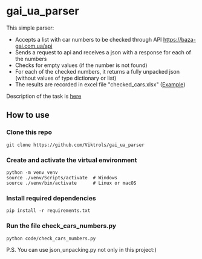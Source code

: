 # gai_ua_parser

This simple parser:
- Accepts a list with car numbers to be checked through API https://baza-gai.com.ua/api
- Sends a request to api and receives a json with a response for each of the numbers
- Checks for empty values (if the number is not found)
- For each of the checked numbers, it returns a fully unpacked json (without values of type dictionary or list)
- The results are recorded in excel file "checked_cars.xlsx" (<a href='checked_cars.xlsx'>Example</a>)

Description of the task is <a href='task.txt'>here</a>

## How to use
### Clone this repo
```
git clone https://github.com/Viktrols/gai_ua_parser
```

### Create and activate the virtual environment
```
python -m venv venv
source ./venv/Scripts/activate  # Windows
source ./venv/bin/activate      # Linux or macOS
```

### Install required dependencies
```
pip install -r requirements.txt
```

### Run the file check_cars_numbers.py
```
python code/check_cars_numbers.py
```

P.S. You can use json_unpacking.py not only in this project:)
